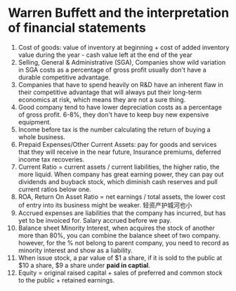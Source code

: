# Warren Buffett and the interpretation of financial statements

1. Cost of goods: value of inventory at beginning + cost of added inventory value during the year - cash value left at the end of the year
2. Selling, General & Administrative (SGA), Companies show wild variation in SGA costs as a percentage of gross profit usually don't have a durable competitive advantage. 
3. Companies that have to spend heavily on R&D have an inherent flaw in their competitive advantage that will always put their long-term economics at risk, which means they are not a sure thing.
4. Good company tend to have lower depreciation costs as a percentage of gross profit. 6-8%, they don't have to keep buy new expensive equipment.
5. Income before tax is the number calculating the return of buying a whole business. 
6. Prepaid Expenses/Other Current Assets: pay for goods and services that they will receive in the near future, Insurance premiums, deferred income tax recoveries.
7. Current Ratio = current assets / current liabilities, the higher ratio, the more liquid. When company has great earning power, they can pay out dividends and buyback stock, which diminish cash reserves and pull current ratios below one.
8. ROA, Return On Asset Ratio = net earnings / total assets, the lower cost of entry into its business might be weaker. 轻资产护城河也小
9. Accrued expenses are liabilities that the company has incurred, but has yet to be invoiced for. Salary accrued before we pay.
10. Balance sheet Minority Interest, when acquires the stock of another more than 80%, you can combine the balance sheet of two company. however, for the % not belong to parent company, you need to record as minority interest and show as a liability.
11. When issue stock, a par value of $1 a share, if it is sold to the public at $10 a share, $9 a share under **paid in captial**.
12. Equity = original raised capital + sales of preferred and common stock to the public + retained earnings.

